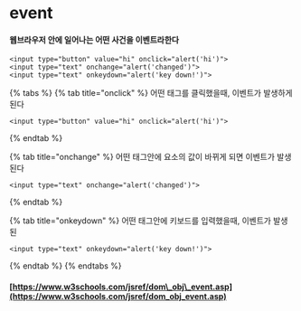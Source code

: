 # event

#### 웹브라우저 안에 일어나는 어떤 사건을 이벤트라한다

```text
<input type="button" value="hi" onclick="alert('hi')">
<input type="text" onchange="alert('changed')">
<input type="text" onkeydown="alert('key down!')">
```

{% tabs %}
{% tab title="onclick" %}
어떤 태그를 클릭했을때, 이벤트가 발생하게된다

```text
<input type="button" value="hi" onclick="alert('hi')">
```
{% endtab %}

{% tab title="onchange" %}
어떤 태그안에 요소의 값이 바뀌게 되면 이벤트가 발생된다

```text
<input type="text" onchange="alert('changed')">
```
{% endtab %}

{% tab title="onkeydown" %}
어떤 태그안에 키보드를 입력했을때, 이벤트가 발생된

```text
<input type="text" onkeydown="alert('key down!')">
```
{% endtab %}
{% endtabs %}



#### [https://www.w3schools.com/jsref/dom\_obj\_event.asp](https://www.w3schools.com/jsref/dom_obj_event.asp)

